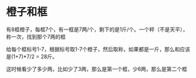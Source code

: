 # 橙子和框

有8框橙子，每框7个，有一框是7两/个，剩下的是1斤/个。一个秤（不是天平），称一次，找到那个7两的框  

给每个框标号1-7，根据标号取1-7个橙子，然后取称，如果都是一斤，那么和应该是(1+7)*7/2 = 28斤。  

这时候看少了多少两，比如少了3两，那么是第一个框，少6两，那么是第二个框

